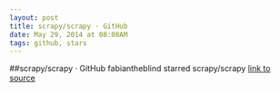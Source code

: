 ```yaml
---
layout: post
title: scrapy/scrapy · GitHub
date: May 29, 2014 at 08:08AM
tags: github, stars
---
```

##scrapy/scrapy · GitHub
fabiantheblind starred scrapy/scrapy
[link to source](http://ift.tt/WV4hnd) 
